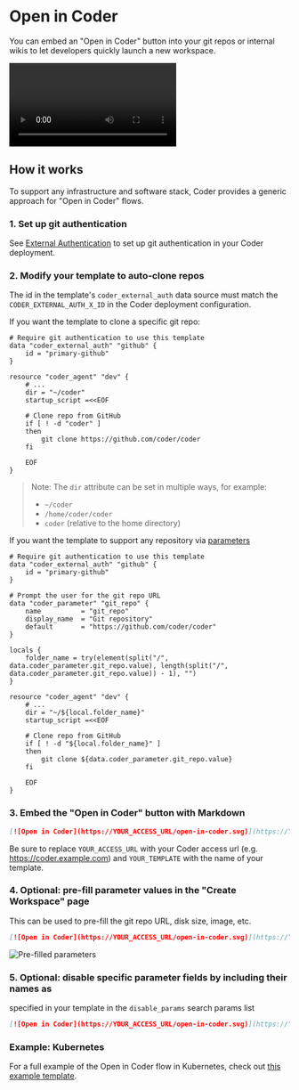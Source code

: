 # Open in Coder

You can embed an "Open in Coder" button into your git repos or internal wikis to
let developers quickly launch a new workspace.

<video autoplay playsinline loop>
  <source src="https://github.com/coder/coder/blob/main/docs/images/templates/open-in-coder.mp4?raw=true" type="video/mp4">
Your browser does not support the video tag.
</video>

## How it works

To support any infrastructure and software stack, Coder provides a generic
approach for "Open in Coder" flows.

### 1. Set up git authentication

See [External Authentication](../admin/external-auth.md) to set up git
authentication in your Coder deployment.

### 2. Modify your template to auto-clone repos

The id in the template's `coder_external_auth` data source must match the
`CODER_EXTERNAL_AUTH_X_ID` in the Coder deployment configuration.

If you want the template to clone a specific git repo:

```hcl
# Require git authentication to use this template
data "coder_external_auth" "github" {
    id = "primary-github"
}

resource "coder_agent" "dev" {
    # ...
    dir = "~/coder"
    startup_script =<<EOF

    # Clone repo from GitHub
    if [ ! -d "coder" ]
    then
        git clone https://github.com/coder/coder
    fi

    EOF
}
```

> Note: The `dir` attribute can be set in multiple ways, for example:
>
> - `~/coder`
> - `/home/coder/coder`
> - `coder` (relative to the home directory)

If you want the template to support any repository via
[parameters](./parameters.md)

```hcl
# Require git authentication to use this template
data "coder_external_auth" "github" {
    id = "primary-github"
}

# Prompt the user for the git repo URL
data "coder_parameter" "git_repo" {
    name          = "git_repo"
    display_name  = "Git repository"
    default       = "https://github.com/coder/coder"
}

locals {
    folder_name = try(element(split("/", data.coder_parameter.git_repo.value), length(split("/", data.coder_parameter.git_repo.value)) - 1), "")
}

resource "coder_agent" "dev" {
    # ...
    dir = "~/${local.folder_name}"
    startup_script =<<EOF

    # Clone repo from GitHub
    if [ ! -d "${local.folder_name}" ]
    then
        git clone ${data.coder_parameter.git_repo.value}
    fi

    EOF
}
```

### 3. Embed the "Open in Coder" button with Markdown

```md
[![Open in Coder](https://YOUR_ACCESS_URL/open-in-coder.svg)](https://YOUR_ACCESS_URL/templates/YOUR_TEMPLATE/workspace)
```

Be sure to replace `YOUR_ACCESS_URL` with your Coder access url (e.g.
<https://coder.example.com>) and `YOUR_TEMPLATE` with the name of your template.

### 4. Optional: pre-fill parameter values in the "Create Workspace" page

This can be used to pre-fill the git repo URL, disk size, image, etc.

```md
[![Open in Coder](https://YOUR_ACCESS_URL/open-in-coder.svg)](https://YOUR_ACCESS_URL/templates/YOUR_TEMPLATE/workspace?param.git_repo=https://github.com/coder/slog&param.home_disk_size%20%28GB%29=20)
```

![Pre-filled parameters](../images/templates/pre-filled-parameters.png)

### 5. Optional: disable specific parameter fields by including their names as

specified in your template in the `disable_params` search params list

```md
[![Open in Coder](https://YOUR_ACCESS_URL/open-in-coder.svg)](https://YOUR_ACCESS_URL/templates/YOUR_TEMPLATE/workspace?disable_params=first_parameter,second_parameter)
```

### Example: Kubernetes

For a full example of the Open in Coder flow in Kubernetes, check out
[this example template](https://github.com/bpmct/coder-templates/tree/main/kubernetes-open-in-coder).
